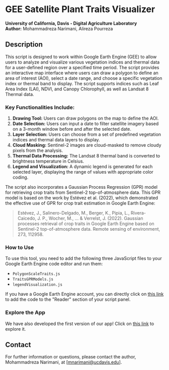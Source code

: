 # GEE Satellite Plant Traits Visualizer

**University of California, Davis - Digital Agriculture Laboratory**  
**Author:** Mohammadreza Narimani, Alireza Pourreza

## Description

This script is designed to work within Google Earth Engine (GEE) to allow users to analyze and visualize various vegetation indices and thermal data for a user-defined region over a specified time period. The script provides an interactive map interface where users can draw a polygon to define an area of interest (AOI), select a date range, and choose a specific vegetation index or thermal band to display. The script supports indices such as Leaf Area Index (LAI), NDVI, and Canopy Chlorophyll, as well as Landsat 8 Thermal data.

### Key Functionalities Include:
1. **Drawing Tool:** Users can draw polygons on the map to define the AOI.
2. **Date Selection:** Users can input a date to filter satellite imagery based on a 3-month window before and after the selected date.
3. **Layer Selection:** Users can choose from a set of predefined vegetation indices and thermal data layers to display.
4. **Cloud Masking:** Sentinel-2 images are cloud-masked to remove cloudy pixels from the analysis.
5. **Thermal Data Processing:** The Landsat 8 thermal band is converted to brightness temperature in Celsius.
6. **Legend and Visualization:** A dynamic legend is generated for each selected layer, displaying the range of values with appropriate color coding.

The script also incorporates a Gaussian Process Regression (GPR) model for retrieving crop traits from Sentinel-2 top-of-atmosphere data. This GPR model is based on the work by Estévez et al. (2022), which demonstrated the effective use of GPR for crop trait estimation in Google Earth Engine:

> Estévez, J., Salinero-Delgado, M., Berger, K., Pipia, L., Rivera-Caicedo, J. P., Wocher, M., ... & Verrelst, J. (2022). Gaussian processes retrieval of crop traits in Google Earth Engine based on Sentinel-2 top-of-atmosphere data. Remote sensing of environment, 273, 112958.

### How to Use
To use this tool, you need to add the following three JavaScript files to your Google Earth Engine code editor and run them:

- `PolygonScaleTraits.js`
- `TraitsGPRModels.js`
- `legendVisualization.js`

If you have a Google Earth Engine account, you can directly click on [this link](https://code.earthengine.google.com/?accept_repo=users/mnarimani/SatellitePlantTraitsVisualizer) to add the code to the "Reader" section of your script panel.

### Explore the App
We have also developed the first version of our app! Click on [this link](https://ee-mnarimani.projects.earthengine.app/view/digitalaglabsatelliteplanttraitsvisualizer) to explore it.

## Contact

For further information or questions, please contact the author, Mohammadreza Narimani, at [mnarimani@ucdavis.edu].
